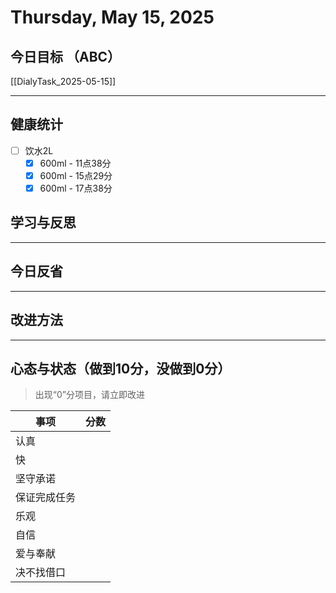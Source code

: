 # Thursday, May 15, 2025

## 今日目标 （ABC）

[[DialyTask_2025-05-15]]

---

## 健康统计

- [ ] 饮水2L
  - [x] 600ml - 11点38分
  - [x] 600ml - 15点29分
  - [x] 600ml - 17点38分

## 学习与反思

---

## 今日反省

---

## 改进方法

---

## 心态与状态（做到10分，没做到0分）

> 出现“0”分项目，请立即改进

| 事项         | 分数 |
| ------------ | ---- |
| 认真         |      |
| 快           |      |
| 坚守承诺     |      |
| 保证完成任务 |      |
| 乐观         |      |
| 自信         |      |
| 爱与奉献     |      |
| 决不找借口   |      |
